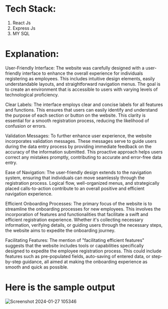 # Tech Stack:
1. React Js
2. Express Js
3. MY SQL

# Explanation:

User-Friendly Interface:
The website was carefully designed with a user-friendly interface to enhance the overall experience for individuals registering as employees. This includes intuitive design elements, easily understandable layouts, and straightforward navigation menus. The goal is to create an environment that is accessible to users with varying levels of technological proficiency.

Clear Labels:
The interface employs clear and concise labels for all features and functions. This ensures that users can easily identify and understand the purpose of each section or button on the website. This clarity is essential for a smooth registration process, reducing the likelihood of confusion or errors.

Validation Messages:
To further enhance user experience, the website incorporates validation messages. These messages serve to guide users during the data entry process by providing immediate feedback on the accuracy of the information submitted. This proactive approach helps users correct any mistakes promptly, contributing to accurate and error-free data entry.

Ease of Navigation:
The user-friendly design extends to the navigation system, ensuring that individuals can move seamlessly through the registration process. Logical flow, well-organized menus, and strategically placed calls-to-action contribute to an overall positive and efficient navigation experience.

Efficient Onboarding Processes:
The primary focus of the website is to streamline the onboarding processes for new employees. This involves the incorporation of features and functionalities that facilitate a swift and efficient registration experience. Whether it's collecting necessary information, verifying details, or guiding users through the necessary steps, the website aims to expedite the onboarding journey.

Facilitating Features:
The mention of "facilitating efficient features" suggests that the website includes tools or capabilities specifically designed to expedite the employee registration process. This could include features such as pre-populated fields, auto-saving of entered data, or step-by-step guidance, all aimed at making the onboarding experience as smooth and quick as possible.


# Here is the sample output
![Screenshot 2024-01-27 105346](https://github.com/anku0810/Employee-Register/assets/114290163/5af04508-09bf-4b8a-b455-75eca4af6f94)

